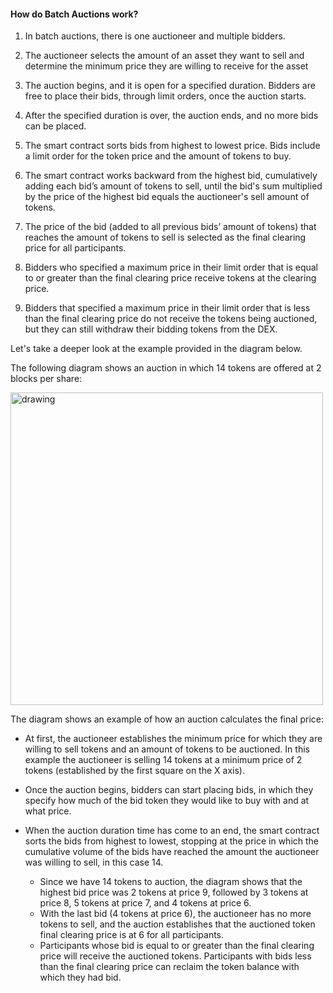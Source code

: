 #### How do Batch Auctions work?

1. In batch auctions, there is one auctioneer and multiple bidders.

2. The auctioneer selects the amount of an asset they want to sell and determine the minimum price they are willing to receive for the asset

3. The auction begins, and it is open for a specified duration. Bidders are free to place their bids, through limit orders, once the auction starts.

4. After the specified duration is over, the auction ends, and no more bids can be placed.

5. The smart contract sorts bids from highest to lowest price. Bids include a limit order for the token price and the amount of tokens to buy.

6. The smart contract works backward from the highest bid, cumulatively adding each bid’s amount of tokens to sell, until the bid's sum multiplied by the price of the highest bid equals the auctioneer's sell amount of tokens.

7. The price of the bid (added to all previous bids’ amount of tokens) that reaches the amount of tokens to sell is selected as the final clearing price for all participants.

8. Bidders who specified a maximum price in their limit order that is equal to or greater than the final clearing price receive tokens at the clearing price.

9. Bidders that specified a maximum price in their limit order that is less than the final clearing price do not receive the tokens being auctioned, but they can still withdraw their bidding tokens from the DEX.

Let's take a deeper look at the example provided in the diagram below.

The following diagram shows an auction in which 14 tokens are offered at 2 blocks per share:

<img src="/assets/Gnosis_auction_doc_diagram_GP_auction_diagram.png" alt="drawing" width="500"/>

The diagram shows an example of how an auction calculates the final price:

- At first, the auctioneer establishes the minimum price for which they are willing to sell tokens and an amount of tokens to be auctioned. In this example the auctioneer is selling 14 tokens at a minimum price of 2 tokens (established by the first square on the X axis).

- Once the auction begins, bidders can start placing bids, in which they specify how much of the bid token they would like to buy with and at what price.

- When the auction duration time has come to an end, the smart contract sorts the bids from highest to lowest, stopping at the price in which the cumulative volume of the bids have reached the amount the auctioneer was willing to sell, in this case 14.
  - Since we have 14 tokens to auction, the diagram shows that the highest bid price was 2 tokens at price 9, followed by 3 tokens at price 8, 5 tokens at price 7, and 4 tokens at price 6.
  - With the last bid (4 tokens at price 6), the auctioneer has no more tokens to sell, and the auction establishes that the auctioned token final clearing price is at 6 for all participants.
  - Participants whose bid is equal to or greater than the final clearing price will receive the auctioned tokens. Participants with bids less than the final clearing price can reclaim the token balance with which they had bid.
